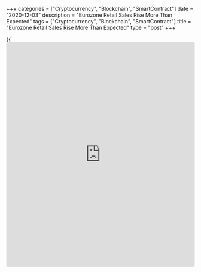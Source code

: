 +++
categories = ["Cryptocurrency", "Blockchain", "SmartContract"]
date = "2020-12-03"
description = "Eurozone Retail Sales Rise More Than Expected"
tags = ["Cryptocurrency", "Blockchain", "SmartContract"]
title = "Eurozone Retail Sales Rise More Than Expected"
type = "post"
+++

{{<iframe id="large-banner" src="https://www.bounty.group/#slide=3.0" width="100%" height="600" scrolling="no" style="border: 0px solid rgb(216, 221, 230); border-radius: 3px;">}}

Eurozone retail sales recovered at a faster than expected pace in
October, data released by Eurostat showed on Thursday.

Retail sales increased 1.5 percent month-on-month, reversing a 1.7
percent fall in September. Economists had forecast a moderate growth of
0.8 percent.

On a yearly basis, retail sales growth accelerated to 4.3 percent from
2.5 percent in the previous month. This was also faster than the
economists' forecast of 2.7 percent.

Data showed that sale of food, drinks and tobacco and non-food products
gained 2 percent each in October. Meanwhile, sale of automotive fuel in
specialized stores were down 3.7 percent.

If unemployment does not rise rapidly over the months of new
limitations, it could well be that retail is once again well positioned
to recover quickly, Bert Colijn, an ING economist said.

Before vaccinations are widespread, consumption of goods is likely to
remain easier than some services, which favors the retail recovery, the
economist added.

For comments and feedback [contact](https://www.playgroundfx.com/contact/): editorial@rtt[news](https://www.letsplayfx.com/blog/forex-news-website/).com

[Economic News][1]

 **What parts of the world are seeing the best (and worst) economic
performances lately? Click[here][2] to check out our [Econ Scorecard][2]
and find out! See up-to-the-moment [ranking](https://www.playgroundfx.com/blog/crypto-exchange-ranking/)s for the best and worst
performers in [GDP][3], [unemployment rate][4], [inflation][2] and much
more.**

   1. www.rtt[news](https://www.letsplayfx.com/blog/forex-news-website/).com/Content/EconomicNews.aspx
   2. www.rtt[news](https://www.letsplayfx.com/blog/forex-news-website/).com/economic-scorecard/world-rank/CPI/highest-performance.aspx
   3. www.rtt[news](https://www.letsplayfx.com/blog/forex-news-website/).com/economic-scorecard/world-rank/GDP/highest-performance.aspx
   4. www.rtt[news](https://www.letsplayfx.com/blog/forex-news-website/).com/economic-scorecard/world-rank/unemployment-rate/lowest-performance.aspx